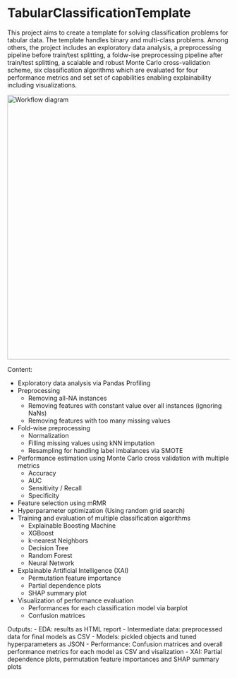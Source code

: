# TabularClassificationTemplate

This project aims to create a template for solving classification problems for tabular data.
The template handles binary and multi-class problems. Among others, the project includes an exploratory data analysis, a preprocessing pipeline before train/test splitting, a foldw-ise preprocessing pipeline after train/test splitting, a scalable and robust Monte Carlo cross-validation scheme, six classification algorithms which are evaluated for four performance metrics and set set of capabilities enabling explainability including visualizations.

<img src="Assets/tct_workflow_simple.png" alt="Workflow diagram" width="600"/>

Content:

- Exploratory data analysis via Pandas Profiling
- Preprocessing
    - Removing all-NA instances
    - Removing features with constant value over all instances (ignoring NaNs)
    - Removing features with too many missing values
- Fold-wise preprocessing
    - Normalization
    - Filling missing values using kNN imputation
    - Resampling for handling label imbalances via SMOTE
- Performance estimation using Monte Carlo cross validation with multiple metrics
    - Accuracy
    - AUC
    - Sensitivity / Recall
    - Specificity
- Feature selection using mRMR
- Hyperparameter optimization (Using random grid search)
- Training and evaluation of multiple classification algorithms
    - Explainable Boosting Machine
    - XGBoost
    - k-nearest Neighbors
    - Decision Tree
    - Random Forest
    - Neural Network
- Explainable Artificial Intelligence (XAI)
    - Permutation feature importance
    - Partial dependence plots
    - SHAP summary plot
- Visualization of performance evaluation
    - Performances for each classification model via barplot
    - Confusion matrices

Outputs:
    - EDA: results as HTML report
    - Intermediate data: preprocessed data for final models as CSV
    - Models: pickled objects and tuned hyperparameters as JSON
    - Performance: Confusion matrices and overall performance metrics for each model as CSV and visalization
    - XAI: Partial dependence plots, permutation feature importances and SHAP summary plots
